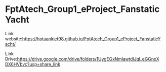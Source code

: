 # FptAtech_Group1_eProject_FanstaticYacht
Link website:https://hotuankiet98.github.io/FptAtech_Group1_eProject_FanstaticYacht/

Link Drive:https://drive.google.com/drive/folders/1UygEGxNmIawtdIJql_eGGnoXDX6HVbvc?usp=share_link
